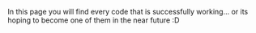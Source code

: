 In this page you will find every code that is successfully working... or its hoping to become one of them in the near future :D
